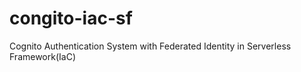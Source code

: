 # congito-iac-sf
Cognito Authentication System with Federated Identity in Serverless Framework(IaC)
